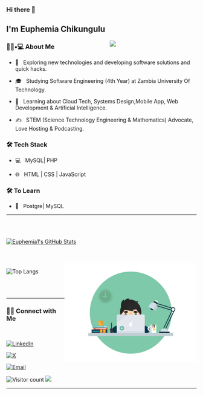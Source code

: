 ### Hi there 👋<h2> I'm Euphemia Chikungulu</h2>

<img align='right' src="https://media.giphy.com/media/M9gbBd9nbDrOTu1Mqx/giphy.gif" width="230">

<h3> 👨🏻•💻 About Me </h3>



- 🤔 &nbsp; Exploring new technologies and developing software solutions and quick hacks.

- 🎓 &nbsp; Studying Software Engineering (4th Year) at Zambia University Of Technology.

- 🌱 &nbsp; Learning about Cloud Tech, Systems Design,Mobile App, Web Development & Artificial Intelligence.

- ✍️ &nbsp; STEM (Science Technology Engineering & Mathematics) Advocate, Love Hosting & Podcasting.



<h3>🛠 Tech Stack</h3>



- 💻 &nbsp;  MySQL| PHP

- 🌐 &nbsp; HTML | CSS | JavaScript 

<!--

- 🛢 &nbsp; MySQL | MongoDB

- 🔧 &nbsp; Git | Markdown | Selenium | Tidyverse

- 🖥 &nbsp; Illustrator| Photoshop | InDesign

-->



<h3>🛠 To Learn</h3>

- 🔧 &nbsp; Postgre| MySQL

<hr>



<br/><br/>

[![Euphemia1's GitHub Stats](https://github-readme-stats.vercel.app/api?username=Euphemia1&show_icons=true)](https://github.com/Euphemia1)

<br/>

<br/>

<img src="https://github.com/nirala69/nirala69/blob/master/70804f7e25b11f29db904f2fa7b4cd9d.gif" width="350" align='right'>

![Top Langs](https://github-readme-stats.vercel.app/api/top-langs/?username=Euphemia1&show_icons=true)

<br><br>



<hr>



<h3> 🤝🏻 Connect with Me </h3>

<br>



<p align="center">

<a href="https://www.linkedin.com/in/euphemia-chikungulu-6a5291215//"><img alt="LinkedIn" src="https://img.shields.io/badge/LinkedIn-Euphemia%20Chikungulu-blue?style=flat-square&logo=linkedin"></a>

<a href="https://x.com/tech_em_press?s=09"><img alt="X" src="https://img.shields.io/badge/X-i__disbalance-black?style=flat-square&logo=X"></a>

<a href="euphemiachikungulu347@gmail.com"><img alt="Email" src="https://img.shields.io/badge/Email-euphemiachikungulu347@gmail.com-blue?style=flat-square&logo=gmail"></a>

</p>





![Visitor count](https://visitor-badge.laobi.icu/badge?page_id=Euphemia1.Euphemia1)   <img src="https://media.giphy.com/media/dxn6fRlTIShoeBr69N/giphy.gif" width="30">





<hr>



